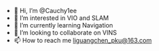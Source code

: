- 👋 Hi, I’m @Cauchy1ee
- 👀 I’m interested in VIO and SLAM 
- 🌱 I’m currently learning Navigation
- 💞️ I’m looking to collaborate on VINS
- 📫 How to reach me liguangchen_pku@163.com

<!---
Cauchy1ee/Cauchy1ee is a ✨ special ✨ repository because its `README.md` (this file) appears on your GitHub profile.
You can click the Preview link to take a look at your changes.
--->
